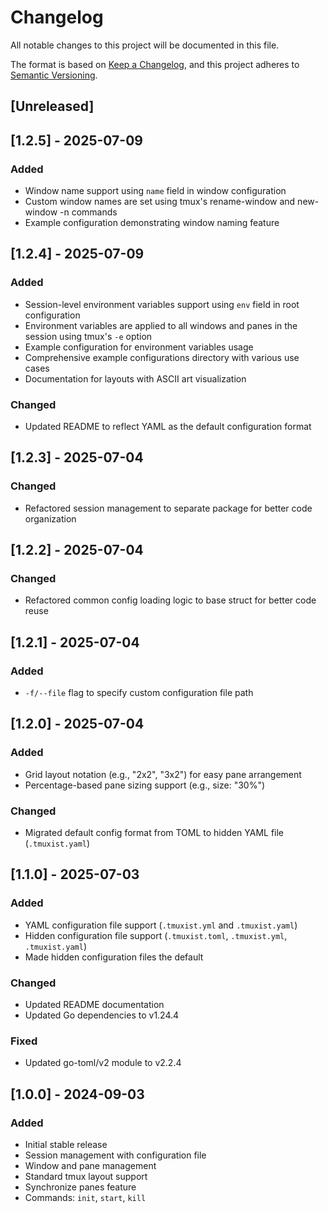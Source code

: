 # Changelog

All notable changes to this project will be documented in this file.

The format is based on [Keep a Changelog](https://keepachangelog.com/en/1.0.0/),
and this project adheres to [Semantic Versioning](https://semver.org/spec/v2.0.0.html).

## [Unreleased]

## [1.2.5] - 2025-07-09

### Added

- Window name support using `name` field in window configuration
- Custom window names are set using tmux's rename-window and new-window -n commands
- Example configuration demonstrating window naming feature

## [1.2.4] - 2025-07-09

### Added

- Session-level environment variables support using `env` field in root configuration
- Environment variables are applied to all windows and panes in the session using tmux's `-e` option
- Example configuration for environment variables usage
- Comprehensive example configurations directory with various use cases
- Documentation for layouts with ASCII art visualization

### Changed

- Updated README to reflect YAML as the default configuration format

## [1.2.3] - 2025-07-04

### Changed

- Refactored session management to separate package for better code organization

## [1.2.2] - 2025-07-04

### Changed

- Refactored common config loading logic to base struct for better code reuse

## [1.2.1] - 2025-07-04

### Added

- `-f/--file` flag to specify custom configuration file path

## [1.2.0] - 2025-07-04

### Added

- Grid layout notation (e.g., "2x2", "3x2") for easy pane arrangement
- Percentage-based pane sizing support (e.g., size: "30%")

### Changed

- Migrated default config format from TOML to hidden YAML file (`.tmuxist.yaml`)

## [1.1.0] - 2025-07-03

### Added

- YAML configuration file support (`.tmuxist.yml` and `.tmuxist.yaml`)
- Hidden configuration file support (`.tmuxist.toml`, `.tmuxist.yml`, `.tmuxist.yaml`)
- Made hidden configuration files the default

### Changed

- Updated README documentation
- Updated Go dependencies to v1.24.4

### Fixed

- Updated go-toml/v2 module to v2.2.4

## [1.0.0] - 2024-09-03

### Added

- Initial stable release
- Session management with configuration file
- Window and pane management
- Standard tmux layout support
- Synchronize panes feature
- Commands: `init`, `start`, `kill`